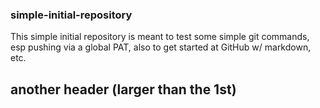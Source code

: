 ### simple-initial-repository
This simple initial repository is meant to test some simple git commands, esp pushing via a global PAT, also to get started at GitHub w/ markdown, etc.

## another header (larger than the 1st)